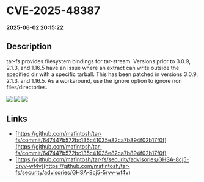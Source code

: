# CVE-2025-48387

**2025-06-02 20:15:22**

## Description
tar-fs provides filesystem bindings for tar-stream. Versions prior to 3.0.9, 2.1.3, and 1.16.5 have an issue where an extract can write outside the specified dir with a specific tarball. This has been patched in versions 3.0.9, 2.1.3, and 1.16.5. As a workaround, use the ignore option to ignore non files/directories.

![](https://img.shields.io/static/v1?label=Score&message=8.7&color=red)
![](https://img.shields.io/static/v1?label=Severity&message=HIGH&color=red)
![](https://img.shields.io/static/v1?label=CWE&message=Traversal&color=green)

## Links
- [https://github.com/mafintosh/tar-fs/commit/647447b572bc135c41035e82ca7b894f02b17f0f](https://github.com/mafintosh/tar-fs/commit/647447b572bc135c41035e82ca7b894f02b17f0f)
- [https://github.com/mafintosh/tar-fs/security/advisories/GHSA-8cj5-5rvv-wf4v](https://github.com/mafintosh/tar-fs/security/advisories/GHSA-8cj5-5rvv-wf4v)
